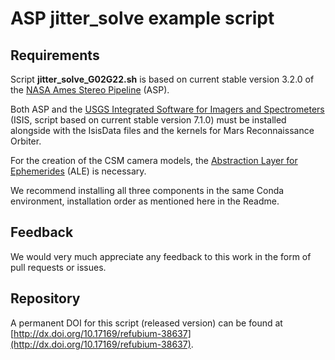 # ASP jitter\_solve example script

## Requirements

Script **jitter_solve_G02G22.sh** is based on current stable version 3.2.0 of the [NASA Ames Stereo Pipeline](https://github.com/NeoGeographyToolkit/StereoPipeline) (ASP).

Both ASP and the [USGS Integrated Software for Imagers and Spectrometers](https://zenodo.org/record/7106128) (ISIS, script based on current stable version 7.1.0) must be installed alongside with the IsisData files and the kernels for Mars Reconnaissance Orbiter.

For the creation of the CSM camera models, the [Abstraction Layer for Ephemerides](https://github.com/DOI-USGS/ale) (ALE) is necessary.

We recommend installing all three components in the same Conda environment, installation order as mentioned here in the Readme.

## Feedback

We would very much appreciate any feedback to this work in the form of pull requests or issues.

## Repository

A permanent DOI for this script (released version) can be found at [http://dx.doi.org/10.17169/refubium-38637](http://dx.doi.org/10.17169/refubium-38637).
